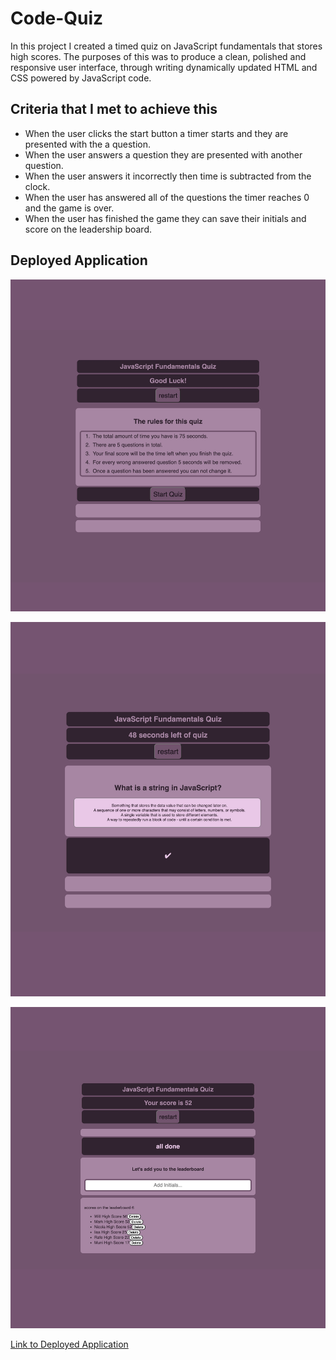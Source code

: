 # Code-Quiz

In this project I created a timed quiz on JavaScript fundamentals that stores high scores.
The purposes of this was to produce a clean, polished and responsive user interface, through writing dynamically updated HTML and CSS powered by JavaScript code. 

## Criteria that I met to achieve this

* When the user clicks the start button a timer starts and they are presented with the a question.
* When the user answers a question they are presented with another question.
* When the user answers it incorrectly then time is subtracted from the clock.
* When the user has answered all of the questions the timer reaches 0 and the game is over.
* When the user has finished the game they can save their initials and score on the leadership board.

## Deployed Application

![Deployed Application](./Assets/Images/deployed_application.png)

![Deployed Application](./Assets/Images/Quiz-In-Use.png)

![Deployed Application](./Assets/Images/LeaderBoard.png)


[Link to Deployed Application](https://lisacr01.github.io/Code-Quiz/)

